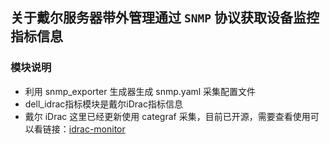 ## 关于戴尔服务器带外管理通过 `SNMP` 协议获取设备监控指标信息

### 模块说明

- 利用 snmp_exporter 生成器生成 snmp.yaml 采集配置文件
- dell_idrac指标模块是戴尔iDrac指标信息
- 戴尔 iDrac 这里已经更新使用 categraf 采集，目前已开源，需要查看使用可以看链接：[idrac-monitor](https://github.com/robotneo/idrac-monitor)